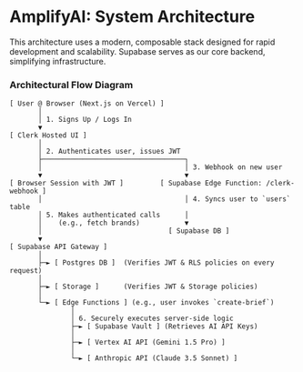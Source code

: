# AmplifyAI: System Architecture

This architecture uses a modern, composable stack designed for rapid development and scalability. Supabase serves as our core backend, simplifying infrastructure.

### Architectural Flow Diagram

```
[ User @ Browser (Next.js on Vercel) ]
       │
       │ 1. Signs Up / Logs In
       ▼
[ Clerk Hosted UI ]
       │
       │ 2. Authenticates user, issues JWT
       ├───────────────────────────────────┐
       │                                   │ 3. Webhook on new user
       ▼                                   ▼
[ Browser Session with JWT ]         [ Supabase Edge Function: /clerk-webhook ]
       │                                   │ 4. Syncs user to `users` table
       │ 5. Makes authenticated calls      │
       │    (e.g., fetch brands)           ▼
       │                               [ Supabase DB ]
       ▼
[ Supabase API Gateway ]
       │
       ├─► [ Postgres DB ]  (Verifies JWT & RLS policies on every request)
       │
       ├─► [ Storage ]      (Verifies JWT & Storage policies)
       │
       └─► [ Edge Functions ] (e.g., user invokes `create-brief`)
               │
               │ 6. Securely executes server-side logic
               ├─► [ Supabase Vault ] (Retrieves AI API Keys)
               │
               ├─► [ Vertex AI API (Gemini 1.5 Pro) ]
               │
               └─► [ Anthropic API (Claude 3.5 Sonnet) ]
```